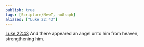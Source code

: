 ```yaml
---
publish: true
tags: [Scripture/NewT, noGraph]
aliases: ["Luke 22:43"]
---
```

[Luke 22:43](https://churchofjesuschrist.org/study/scriptures/nt/luke/22?lang=eng&id=p43#p43) And there appeared an angel unto him from heaven, strengthening him.
